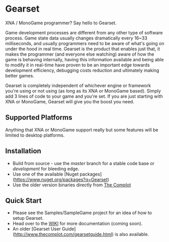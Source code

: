 # Gearset

XNA / MonoGame programmer? Say hello to Gearset.

Game development processes are different from any other type of software process. Game state data usually changes dramatically every 16~33 milliseconds, and usually programmers need to be aware of what's going on under the hood in real time. Gearset is the product that enables just that, it makes the programmer (and everyone else watching) aware of how the game is behaving internally, having this information available and being able to modify it in real-time have proven to be an important edge towards development efficiency, debugging costs reduction and ultimately making better games.

Gearset is completely independent of whichever engine or framework you're using or not using (as long as its XNA or MonoGame based). Simply add 3 lines of code to your game and you're set. If you are just starting with XNA or MonoGame, Gearset will give you the boost you need. 

## Supported Platforms

Anything that XNA or MonoGame support really but some features will be limited to desktop platforms.

## Installation
* Build from source - use the *master* branch for a stable code base or *development* for bleeding edge.
* Use one of the available [Nuget packages] (https://www.nuget.org/packages?q=Gearset)
* Use the older version binaries directly from [The Complot](http://www.thecomplot.com/index.html)

## Quick Start

* Please see the Samples/SampleGame project for an idea of how to setup Gearset.
* Head over to the [WIKI](https://github.com/PumpkinPaul/Gearset/wiki) for more documentation (coming soon).
* An older [Gearset User Guide] (http://www.thecomplot.com/gearsetguide.html) is also available.